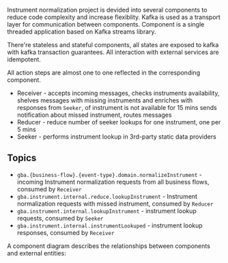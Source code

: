 
Instrument normalization project is devided into several components to reduce code complexity and increase flexiblity. Kafka is used as a transport layer for communication between components. Component is a single threaded application based on Kafka streams library.

There're stateless and stateful components, all states are exposed to kafka with kafka transaction guarantees. All interaction with external services are idempotent.

All action steps are almost one to one reflected in the corresponding component.

* Receiver - accepts incoming messages, checks instruments availability, shelves messages with missing instruments and enriches with responses from `Seeker`, of instrument is not available for 15 mins sends notification about missed instrument, routes messages
* Reducer - reduce number of seeker lookups for one instrument, one per 5 mins
* Seeker - performs instrument lookup in 3rd-party static data providers

## Topics

* `gba.{business-flow}.{event-type}.domain.normalizeInstrument` - incoming Instrument normalization requests from all business flows, consumed by `Receiver`
* `gba.instrument.internal.reduce.lookupInstrument` - Instrument normalization requests with missed instrument, consumed by `Reducer`
* `gba.instrument.internal.lookupInstrument` - instrument lookup requests, consumed by `Seeker`
* `gba.instrument.internal.instrumentLookuped` - instrument lookup responses, consumed by `Receiver`

A component diagram describes the relationships between components and external entities:

